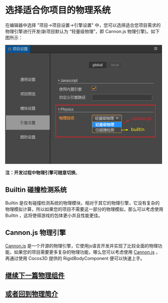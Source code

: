 # 选择适合你项目的物理系统

在编辑器中选择 "项目->项目设置->引擎设置" 中，您可以选择适合您项目需求的物理引擎进行开发(新项目默认为 “轻量级物理”，即 Cannon.js 物理引擎)。如下图所示：

![物理引擎选项](img/PhysicsEngineOption.png)  

**注：开发过程中物理引擎可随意切换**。

## Builtin 碰撞检测系统

Builtin 是仅有碰撞检测系统的物理模块，相对于其它的物理引擎，它没有复杂的物理模拟计算，所以如果您的项目不需要这一部分的物理模拟，那么可以考虑使用 Builtin ，这将使得游戏的包体更小并且性能更佳。

## Cannon.js 物理引擎

[Cannon.js](https://github.com/cocos-creator/cannon.js) 是一个开源的物理引擎，它使用js语言开发并实现了比较全面的物理功能，如果您的项目需要更多复杂的物理功能，哪么您可以考虑使用 [Cannon.js](https://github.com/cocos-creator/cannon.js) ，再通过使用 Cocos3D 提供的 RigidBodyComponent 便可以快速上手。

## [**继续下一篇**物理组件](physics-component.md)

## [**或者回到**物理简介](physics.md)
